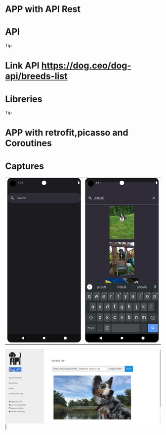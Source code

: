 # APP with API Rest


# API
 > [!Tip]
> # Link API https://dog.ceo/dog-api/breeds-list


# Libreries
 > [!Tip]
> # APP with retrofit,picasso and Coroutines



# Captures

|   |   |  
| -------- | -------- |
| ![Ejemplo de imagen](./screens/screen_1.png) | ![Ejemplo de imagen](./screens/Screen_2.png) |

 ![Ejemplo de imagen](./screens/img.png) |
